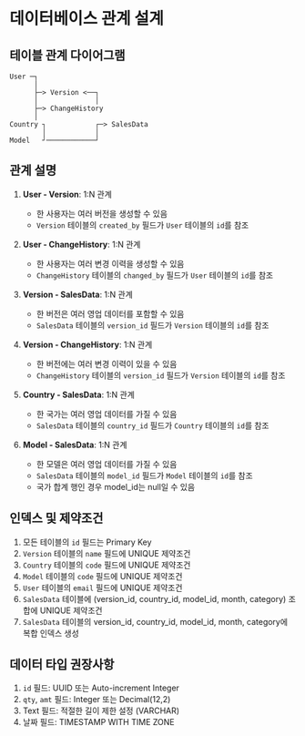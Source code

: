 
# 데이터베이스 관계 설계

## 테이블 관계 다이어그램

```
User ─┐
      │
      ├─> Version <──┐
      │              │
      ├─> ChangeHistory
      │
Country ┐            ┌─> SalesData
        │            │
Model   ┘────────────┘
```

## 관계 설명

1. **User - Version**: 1:N 관계
   - 한 사용자는 여러 버전을 생성할 수 있음
   - `Version` 테이블의 `created_by` 필드가 `User` 테이블의 `id`를 참조

2. **User - ChangeHistory**: 1:N 관계
   - 한 사용자는 여러 변경 이력을 생성할 수 있음
   - `ChangeHistory` 테이블의 `changed_by` 필드가 `User` 테이블의 `id`를 참조

3. **Version - SalesData**: 1:N 관계
   - 한 버전은 여러 영업 데이터를 포함할 수 있음
   - `SalesData` 테이블의 `version_id` 필드가 `Version` 테이블의 `id`를 참조

4. **Version - ChangeHistory**: 1:N 관계
   - 한 버전에는 여러 변경 이력이 있을 수 있음
   - `ChangeHistory` 테이블의 `version_id` 필드가 `Version` 테이블의 `id`를 참조

5. **Country - SalesData**: 1:N 관계
   - 한 국가는 여러 영업 데이터를 가질 수 있음
   - `SalesData` 테이블의 `country_id` 필드가 `Country` 테이블의 `id`를 참조

6. **Model - SalesData**: 1:N 관계
   - 한 모델은 여러 영업 데이터를 가질 수 있음
   - `SalesData` 테이블의 `model_id` 필드가 `Model` 테이블의 `id`를 참조
   - 국가 합계 행인 경우 model_id는 null일 수 있음

## 인덱스 및 제약조건

1. 모든 테이블의 `id` 필드는 Primary Key
2. `Version` 테이블의 `name` 필드에 UNIQUE 제약조건
3. `Country` 테이블의 `code` 필드에 UNIQUE 제약조건
4. `Model` 테이블의 `code` 필드에 UNIQUE 제약조건
5. `User` 테이블의 `email` 필드에 UNIQUE 제약조건
6. `SalesData` 테이블에 (version_id, country_id, model_id, month, category) 조합에 UNIQUE 제약조건
7. `SalesData` 테이블의 version_id, country_id, model_id, month, category에 복합 인덱스 생성

## 데이터 타입 권장사항

1. `id` 필드: UUID 또는 Auto-increment Integer
2. `qty`, `amt` 필드: Integer 또는 Decimal(12,2)
3. Text 필드: 적절한 길이 제한 설정 (VARCHAR)
4. 날짜 필드: TIMESTAMP WITH TIME ZONE
